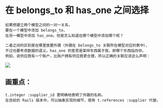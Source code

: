 # 在 belongs_to 和 has_one 之间选择
~~~
如果想建立两个模型之间的一对一关系，
要在一个模型中添加 belongs_to，
在另一模型中添加 has_one。但是怎么知道在哪个模型中添加哪个呢？

二者之间的区别是在哪里放置外键（外键在 belongs_to 关联所在模型对应的表中），
不过也要考虑数据的语义。has_one 的意思是某样东西属于我，即哪个东西指向你。
例如，说供应商有一个账户，比账户拥有供应商更合理，所以正确的关联应该这么声明：
~~~

![](https://ws4.sinaimg.cn/large/0069RVTdgy1fua7jc89v0j31060zwq7m.jpg)

## 画重点：
~~~
t.integer :supplier_id 更明确地表明了外键的名称。
在目前的 Rails 版本中，可以抽象实现的细节，使用 t.references :supplier 代替。
~~~